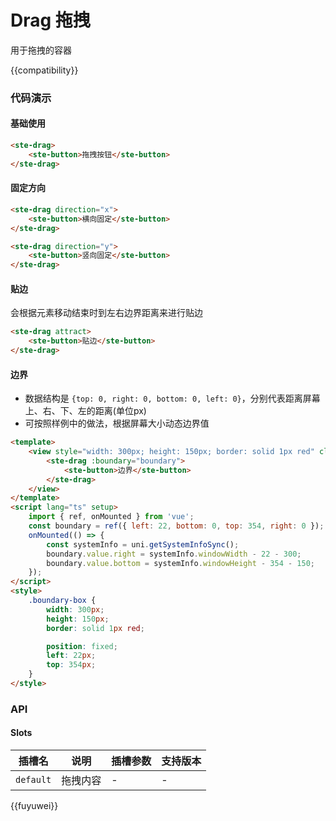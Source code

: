 # Drag 拖拽

用于拖拽的容器

{{compatibility}}

### 代码演示

#### 基础使用

```html
<ste-drag>
    <ste-button>拖拽按钮</ste-button>
</ste-drag>
```

#### 固定方向

```html
<ste-drag direction="x">
    <ste-button>横向固定</ste-button>
</ste-drag>

<ste-drag direction="y">
    <ste-button>竖向固定</ste-button>
</ste-drag>
```

#### 贴边

会根据元素移动结束时到左右边界距离来进行贴边

```html
<ste-drag attract>
    <ste-button>贴边</ste-button>
</ste-drag>
```

#### 边界

-   数据结构是 `{top: 0, right: 0, bottom: 0, left: 0}`，分别代表距离屏幕上、右、下、左的距离(单位px)
-   可按照样例中的做法，根据屏幕大小动态边界值

```html
<template>
    <view style="width: 300px; height: 150px; border: solid 1px red" class="boundary-box">
        <ste-drag :boundary="boundary">
            <ste-button>边界</ste-button>
        </ste-drag>
    </view>
</template>
<script lang="ts" setup>
    import { ref, onMounted } from 'vue';
    const boundary = ref({ left: 22, bottom: 0, top: 354, right: 0 });
    onMounted(() => {
        const systemInfo = uni.getSystemInfoSync();
        boundary.value.right = systemInfo.windowWidth - 22 - 300;
        boundary.value.bottom = systemInfo.windowHeight - 354 - 150;
    });
</script>
<style>
    .boundary-box {
        width: 300px;
        height: 150px;
        border: solid 1px red;

        position: fixed;
        left: 22px;
        top: 354px;
    }
</style>
```

### API

<!-- props -->

#### Slots

| 插槽名    | 说明     | 插槽参数 | 支持版本 |
| --------- | -------- | -------- | -------- |
| `default` | 拖拽内容 | -        | -        |

{{fuyuwei}}
